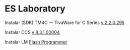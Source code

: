 # ES Laboratory



Instalar (SDK) TM4C — TivaWare for C Series [v 2.2.0.295](https://www.ti.com/tool/download/SW-TM4C/2.2.0.295)

Instalar CCS [v 8.3.1.00004](https://www.ti.com/tool/download/CCSTUDIO/8.3.1.00004)

Instalar LM [Flash Programmer](https://www.ti.com/tool/LMFLASHPROGRAMMER)